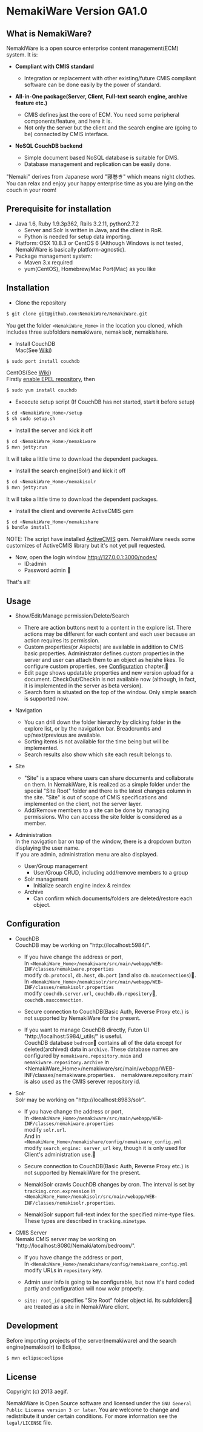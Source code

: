 NemakiWare Version GA1.0
======================

What is NemakiWare?
------

NemakiWare is a open source enterprise content management(ECM) system. It is:
* **Compliant with CMIS standard**
    * Integration or replacement with other existing/future CMIS compliant software can be done easily by the power of standard.


* **All-in-One package(Server, Client, Full-text search engine, archive feature etc.)**
    * CMIS defines just the core of ECM. You need some peripheral components/feature, and here it is.
    * Not only the server but the client and the search engine are (going to be) connected by CMIS interface.


* **NoSQL CouchDB backend**
    * Simple document based NoSQL database is suitable for DMS.
    * Database management and replication can be easily done.


"Nemaki" derives from Japanese word "寝巻き" which means night clothes.  
You can relax and enjoy your happy enterprise time as you are lying on the couch in your room!


Prerequisite for installation
------
* Java 1.6, Ruby 1.9.3p362, Rails 3.2.11, python2.7.2
  * Server and Solr is written in Java, and the client in RoR.
  * Python is needed for setup data importing.
* Platform: OSX 10.8.3 or CentOS 6 (Although Windows is not tested, NemakiWare is basically platform-agnostic).
* Package management system:
    * Maven 3.x required
    * yum(CentOS), Homebrew/Mac Port(Mac) as you like

Installation
------
* Clone the repository
```sh
$ git clone git@github.com:NemakiWare/NemakiWare.git
```
You get the folder `<NemakiWare_Home>` in the location you cloned, which includes three subfolders nemakiware, nemakisolr, nemakishare.

* Install CouchDB  
Mac(See [Wiki](http://wiki.apache.org/couchdb/Installing_on_OSX))
```sh
$ sudo port install couchdb
```
CentOS(See [Wiki](http://wiki.apache.org/couchdb/Installing_on_RHEL5))  
Firstly [enable EPEL repository](http://wiki.apache.org/couchdb/Installing_on_RHEL5), then
```sh
$ sudo yum install couchdb
```

* Excecute setup script (If CouchDB has not started, start it before setup)
```sh
$ cd <NemakiWare_Home>/setup
$ sh sudo setup.sh
```

* Install the server and kick it off
```sh
$ cd <NemakiWare_Home>/nemakiware
$ mvn jetty:run
```
It will take a little time to download the dependent packages.

* Install the search engine(Solr) and kick it off
```sh
$ cd <NemakiWare_Home>/nemakisolr
$ mvn jetty:run
```
It will take a little time to download the dependent packages.  

* Install the client and overwrite ActiveCMIS gem
```sh
$ cd <NemakiWare_Home>/nemakishare
$ bundle install
```
NOTE: The script have installed [ActiveCMIS](https://github.com/xaop/activecmis) gem.
NemakiWare needs some customizes of ActiveCMIS library but it's not yet pull requested.  

* Now, open the login  window
    http://127.0.0.1:3000/nodes/
    * ID:admin
    * Password admin


That's all!


Usage
----------
* Show/Edit/Manage permission/Delete/Search
  * There are action buttons next to a content in the explore list. There actions may be different for each content and each user because an action requires its permission.  
  * Custom properties(or Aspects) are available in addition to CMIS basic properties. Administrator defines custom properties in the server and user can attach them to an object as he/she likes. To configure custom properties, see [Configuration](https://github.com/NemakiWare/NemakiWare/wiki/_preview#configuration) chapter.
  * Edit page shows updatable properties and new version upload for a document. CheckOut/CheckIn is not available now (although, in fact, it is implemented in the server as beta version). 
  * Search form is situated on the top of the window. Only simple search is supported now. 

* Navigation
  * You can drill down the folder hierarchy by clicking folder in the explore list, or by the navigation bar. Breadcrumbs and up/next/previous are available.
  * Sorting items is not available for the time being but will be implemented.
  * Search results also show which site each result belongs to.

* Site
  * "Site" is a space where users can share documents and collaborate on them. In NemakiWare, it is realized as a simple folder under the special "Site Root" folder and there is the latest changes column in the site. "Site" is out of scope of CMIS specifications and implemented on the client, not the server layer.  
  * Add/Remove members to a site can be done by managing permissions. Who can access the site folder is considered as a member.

* Administration  
  In the navigation bar on top of the window, there is a dropdown button displaying the user name.  
  If you are admin, administration menu are also displayed.
    * User/Group management
      * User/Group CRUD, including add/remove members to a group
    * Solr management
      * Initialize search engine index & reindex
    * Archive
      * Can confirm which documents/folders are deleted/restore each object.

Configuration
----------
* CouchDB  
  CouchDB may be working on "http://localhost:5984/".  

  * If you have change the address or port,  
   In `<NemakiWare_Home>/nemakiware/src/main/webapp/WEB-INF/classes/nemakiware.properties`  
  modify `db.protocol`, `db.host`, `db.port` (and also `db.maxConnections`).  
   In `<NemakiWare_Home>/nemakisolr/src/main/webapp/WEB-INF/classes/nemakisolr.properties`  
  modify `couchdb.server.url`, `couchdb.db.repository`, `couchdb.maxconnection`.

  * Secure connection to CouchDB(Basic Auth, Reverse Proxy etc.) is not supported by NemakiWare for the present.  
  * If you want to manage CouchDB directly, Futon UI "http://localhost:5984/_utils/" is useful.  
  CouchDB database `bedroom` contains all of the data except for deleted(archived) data in `archive`.
  These database names are configured by `nemakiware.repository.main` and `nemakiware.repository.archive` in <NemakiWare_Home>/nemakiware/src/main/webapp/WEB-INF/classes/nemakiware.properties`.  `nemakiware.repository.main` is also used as the CMIS serever repository id.

* Solr  
  Solr may be working on "http://localhost:8983/solr".  
  *  If you have change the address or port,  
    In `<NemakiWare_Home>/nemakiware/src/main/webapp/WEB-INF/classes/nemakiware.properties`  
  modify `solr.url`.  
    And in `<NemakiWare_Home>/nemakishare/config/nemakiware_config.yml`  
  modify `search_engine: server_url` key, though it is only used for Client's administration use.  

  * Secure connection to CouchDB(Basic Auth, Reverse Proxy etc.) is not supported by NemakiWare for the present.  

  * NemakiSolr crawls CouchDB changes by cron. The interval is set by `tracking.cron.expression` in `<NemakiWare_Home>/nemakisolr/src/main/webapp/WEB-INF/classes/nemakisolr.properties`.   

  * NemakiSolr support full-text index for the specified mime-type files. These types are described in `tracking.mimetype`.

* CMIS Server  
  Nemaki CMIS server may be working on "http://localhost:8080/Nemaki/atom/bedroom/".  
  *  If you have change the address or port,  
  In `<NemakiWare_Home>/nemakishare/config/nemakiware_config.yml`  
  modify URLs in `repository` key. 

  * Admin user info is going to be configurable, but now it's hard coded partly and configuration will now wokr properly.
  
  * `site: root_id` specifies "Site Root" folder object id. Its subfolders are treated as a site in NemakiWare client.


Development
----------
Before importing projects of the server(nemakiware) and the search engine(nemakisolr) to Eclipse,
```sh
$ mvn eclipse:eclipse
```


License
----------
Copyright (c) 2013 aegif.

NemakiWare is Open Source software and licensed under the `GNU General Public License version 3 or later`. You are welcome to change and redistribute it under certain conditions. For more information see the `legal/LICENSE` file.